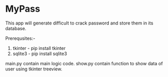 # MyPass
This app will generate difficult to crack password and store them in its database.


Prerequsites:-
1) tkinter - pip install tkinter
2) sqlite3 - pip install sqlite3

main.py contain main logic code.
show.py contain function to show data of user using tkinter treeview.

